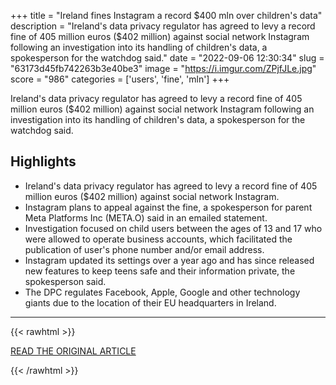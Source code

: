 +++
title = "Ireland fines Instagram a record $400 mln over children's data"
description = "Ireland's data privacy regulator has agreed to levy a record fine of 405 million euros ($402 million) against social network Instagram following an investigation into its handling of children's data, a spokesperson for the watchdog said."
date = "2022-09-06 12:30:34"
slug = "63173d45fb742263b3e40be3"
image = "https://i.imgur.com/ZPjfJLe.jpg"
score = "986"
categories = ['users', 'fine', 'mln']
+++

Ireland's data privacy regulator has agreed to levy a record fine of 405 million euros ($402 million) against social network Instagram following an investigation into its handling of children's data, a spokesperson for the watchdog said.

## Highlights

- Ireland's data privacy regulator has agreed to levy a record fine of 405 million euros ($402 million) against social network Instagram.
- Instagram plans to appeal against the fine, a spokesperson for parent Meta Platforms Inc (META.O) said in an emailed statement.
- Investigation focused on child users between the ages of 13 and 17 who were allowed to operate business accounts, which facilitated the publication of user's phone number and/or email address.
- Instagram updated its settings over a year ago and has since released new features to keep teens safe and their information private, the spokesperson said.
- The DPC regulates Facebook, Apple, Google and other technology giants due to the location of their EU headquarters in Ireland.

---

{{< rawhtml >}}
  <p class="article-category">
    <a target="_blank" href="https://www.reuters.com/technology/irish-regulator-fines-instagram-400-million-over-chidrens-data-2022-09-05/">READ THE ORIGINAL ARTICLE</a>
  </p>
{{< /rawhtml >}}
